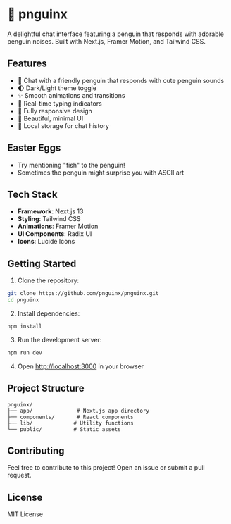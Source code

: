 # 🐧 pnguinx

A delightful chat interface featuring a penguin that responds with adorable penguin noises. Built with Next.js, Framer Motion, and Tailwind CSS.

## Features

- 🐧 Chat with a friendly penguin that responds with cute penguin sounds
- 🌓 Dark/Light theme toggle
- ✨ Smooth animations and transitions
- 💬 Real-time typing indicators
- 📱 Fully responsive design
- 🎨 Beautiful, minimal UI
- 💾 Local storage for chat history

## Easter Eggs

- Try mentioning "fish" to the penguin!
- Sometimes the penguin might surprise you with ASCII art

## Tech Stack

- **Framework**: Next.js 13
- **Styling**: Tailwind CSS
- **Animations**: Framer Motion
- **UI Components**: Radix UI
- **Icons**: Lucide Icons

## Getting Started

1. Clone the repository:
```bash
git clone https://github.com/pnguinx/pnguinx.git
cd pnguinx
```

2. Install dependencies:
```bash
npm install
```

3. Run the development server:
```bash
npm run dev
```

4. Open [http://localhost:3000](http://localhost:3000) in your browser

## Project Structure

```
pnguinx/
├── app/              # Next.js app directory
├── components/       # React components
├── lib/             # Utility functions
└── public/          # Static assets
```

## Contributing

Feel free to contribute to this project! Open an issue or submit a pull request.

## License

MIT License
